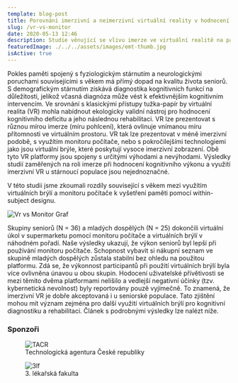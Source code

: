 ```yaml
---
template: blog-post
title: Porovnání imerzivní a neimerzivní virtuální reality v hodnocení paměťových schopností u seniorů
slug: /vr-vs-monitor
date: 2020-05-13 12:46
description: Studie věnující se vlivu imerze ve virtuální realitě na paměťový výkon stárnoucí populace
featuredImage: ./../../assets/images/emt-thumb.jpg
isActive: true
---
```



Pokles paměti spojený s fyziologickým stárnutím a neurologickými poruchami souvisejícími s věkem má přímý dopad na kvalitu života seniorů. S demografickým stárnutím získává diagnostika kognitivních funkcí na důležitosti, jelikož včasná diagnóza může vést k efektivnějším kognitivním intervencím. Ve srovnání s klasickými přístupy tužka-papír by virtuální realita (VR) mohla nabídnout ekologicky validní nástroj pro hodnocení kognitivního deficitu a jeho následnou rehabilitaci. VR lze prezentovat s různou mírou imerze (míru pohlcení), která ovlinuje vnímanou míru přítomnosti ve virtuálním prostoru. VR tak lze prezentovat v méně imerzivní podobě, s využítím monitoru počítače, nebo s pokročilejšími technologiemi jako jsou virtuální brýle, které poskytují vysoce imerzivní zobrazení. Obě tyto VR platformy jsou spojeny s určitými výhodami a nevýhodami. Výsledky studií zaměřených na roli imerze při hodnocení kognitivního výkonu a využití imerzivní VR u stárnoucí populace jsou nejednoznačné.

V této studii jsme zkoumali rozdíly související s věkem mezi využítím virtuálních brýlí a monitoru počítače k vyšetření paměti pomocí within-subject designu.

![Vr vs Monitor  Graf](/assets/vr-vs-monitor-graf.jpg  "vr vs monitor graf")

Skupiny seniorů (N = 36) a mladých dospělých (N = 25) dokončili virtuální úkol v supermarketu pomocí monitoru počítače a virtuálních brýlí v náhodném pořadí. Naše výsledky ukazují, že výkon seniorů byl lepší při používání monitoru počítače. Schopnost vybavit si nákupní seznam ve skupině mladých dospělých zůstala stabilní bez ohledu na použitou platformu. Zdá se, že výkonnost participantů při použití virtuálních brýlí byla více ovlivněna únavou u obou skupin. Hodocení uživatelské přívětivosti se mezi těmito dvěma platformami nelišilo a vedlejší negativní účinky (tzv. kybernetická nevolnost) byly reportovány pouzě vyjímečně. To znamená, že imerzivní VR je dobře akceptovaná i u seniorské populace. Tato zjištění mohou mít význam zejména pro další využití virtuálních brýlí pro kognitivní diagnostiku a rehabilitaci. Článek s podrobnými výsledky lze nalézt níže.

### Sponzoři
<div class="sponsors">
    <figure>
        <img src="/assets/tacr.jpg" alt="TACR" title="Technologická agentura České republiky"/>
        <figcaption>Technologická agentura České republiky</figcaption>
    </figure>
    <figure>
        <img src= /assets/3lf.jpg alt="3lf" title="3. lékařská fakulta" >
        <figcaption>3. lékařská fakulta</figcaption>
    </figure>
</div>

